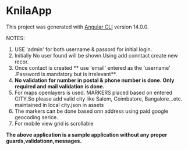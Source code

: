 # KnilaApp

This project was generated with [Angular CLI](https://github.com/angular/angular-cli) version 14.0.0.

NOTES:

1) USE  'admin' for both username & passord for initial login.
2) Initially No user found will be shown.Using add conntact create new recor.
3) Once contact is created ** use 'email' entered as the 'username' .Password is mandatory but is irrelevant**.
4) **No validation for number in postal & phone number is done. Only required and mail validation is done.**
5) For maps openlayers is used. MARKERS placed based on entered CITY,So please add valid city like Salem, Coimbatore, Bangalore...etc. maintained in local city.json in assets
6) The markers can be done based onn address using paid google geocoding serice.
7) For mobile view grid is scrollable

**The above application is a sample application without any proper guards,validationn,messages.**
